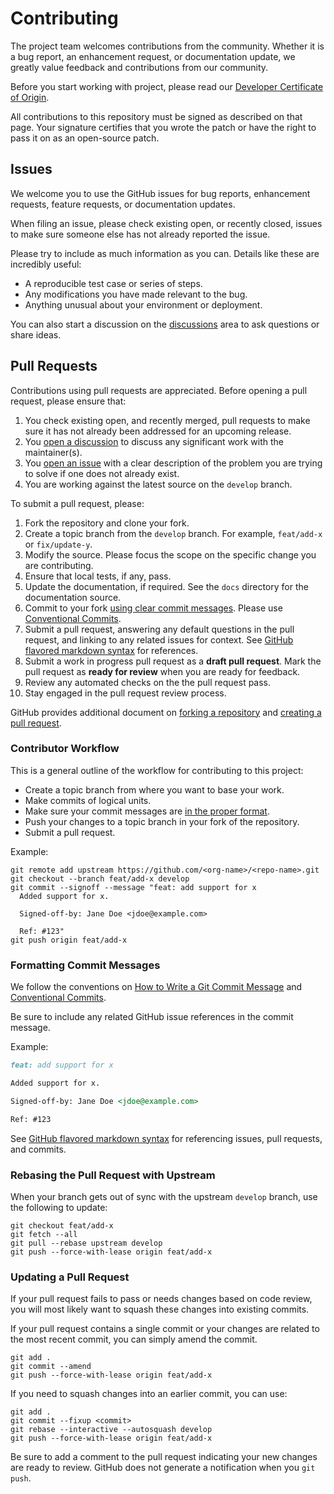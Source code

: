 # Contributing

The project team welcomes contributions from the community. Whether it is a bug report, an enhancement request, or documentation update, we greatly value feedback and contributions from our community.

Before you start working with project, please read our [Developer Certificate of Origin][vmware-cla-dco].

All contributions to this repository must be signed as described on that page. Your signature certifies that you wrote the patch or have the right to pass it on as an open-source patch.

## Issues

We welcome you to use the GitHub issues for bug reports, enhancement requests, feature requests, or documentation updates.

When filing an issue, please check existing open, or recently closed, issues to make sure someone else has not already reported the issue.

Please try to include as much information as you can. Details like these are incredibly useful:

- A reproducible test case or series of steps.
- Any modifications you have made relevant to the bug.
- Anything unusual about your environment or deployment.

You can also start a discussion on the [discussions][gh-discussions] area to ask questions or share ideas.

## Pull Requests

Contributions using pull requests are appreciated. Before opening a pull request, please ensure that:

1. You check existing open, and recently merged, pull requests to make sure it has not already been addressed for an upcoming release.
2. You [open a discussion][gh-discussions] to discuss any significant work with the maintainer(s).
3. You [open an issue][gh-issues] with a clear description of the problem you are trying to solve if one does not already exist.
4. You are working against the latest source on the `develop` branch.

To submit a pull request, please:

1. Fork the repository and clone your fork.
2. Create a topic branch from the `develop` branch. For example, `feat/add-x` or `fix/update-y`.
3. Modify the source. Please focus the scope on the specific change you are contributing.
4. Ensure that local tests, if any, pass.
5. Update the documentation, if required. See the `docs` directory for the documentation source.
6. Commit to your fork [using clear commit messages][git-commit]. Please use [Conventional Commits][conventional-commits].
7. Submit a pull request, answering any default questions in the pull request, and linking to any related issues for context. See [GitHub flavored markdown syntax][gh-markdown] for references.
8. Submit a work in progress pull request as a **draft pull request**. Mark the pull request as **ready for review** when you are ready for feedback.
9. Review any automated checks on the the pull request pass.
10. Stay engaged in the pull request review process.

GitHub provides additional document on [forking a repository][gh-forks] and [creating a pull request][gh-pulls].

### Contributor Workflow

This is a general outline of the workflow for contributing to this project:

- Create a topic branch from where you want to base your work.
- Make commits of logical units.
- Make sure your commit messages are [in the proper format][conventional-commits].
- Push your changes to a topic branch in your fork of the repository.
- Submit a pull request.

Example:

``` shell
git remote add upstream https://github.com/<org-name>/<repo-name>.git
git checkout --branch feat/add-x develop
git commit --signoff --message "feat: add support for x
  Added support for x.

  Signed-off-by: Jane Doe <jdoe@example.com>
  
  Ref: #123"
git push origin feat/add-x
```

### Formatting Commit Messages

We follow the conventions on [How to Write a Git Commit Message][git-commit] and [Conventional Commits][conventional-commits].

Be sure to include any related GitHub issue references in the commit message.

Example:

```markdown
feat: add support for x

Added support for x.

Signed-off-by: Jane Doe <jdoe@example.com>

Ref: #123
```

See [GitHub flavored markdown syntax][gh-markdown] for referencing issues, pull requests, and commits.

### Rebasing the Pull Request with Upstream

When your branch gets out of sync with the upstream `develop` branch, use the following to update:

``` shell
git checkout feat/add-x
git fetch --all
git pull --rebase upstream develop
git push --force-with-lease origin feat/add-x
```

### Updating a Pull Request

If your pull request fails to pass or needs changes based on code review, you will most likely want to squash these changes into existing commits.

If your pull request contains a single commit or your changes are related to the most recent commit, you can simply amend the commit.

``` shell
git add .
git commit --amend
git push --force-with-lease origin feat/add-x
```

If you need to squash changes into an earlier commit, you can use:

``` shell
git add .
git commit --fixup <commit>
git rebase --interactive --autosquash develop
git push --force-with-lease origin feat/add-x
```

Be sure to add a comment to the pull request indicating your new changes are ready to review. GitHub does not generate a notification when you `git push`.

[conventional-commits]: https://www.conventionalcommits.org/en/v1.0.0/
[git-commit]: http://chris.beams.io/posts/git-commit/
[gh-discussions]: https://github.com/vmware/power-validated-solutions-for-cloud-foundation/discussions
[gh-forks]: https://help.github.com/articles/fork-a-repo/
[gh-issues]:https://github.com/vmware/power-validated-solutions-for-cloud-foundation/issues
[gh-markdown]: https://guides.github.com/features/mastering-markdown/#GitHub-flavored-markdown
[gh-pulls]: https://help.github.com/articles/creating-a-pull-request/
[vmware-cla-dco]: https://cla.vmware.com/dco
